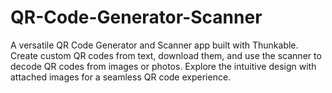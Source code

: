 # QR-Code-Generator-Scanner
A versatile QR Code Generator and Scanner app built with Thunkable. Create custom QR codes from text, download them, and use the scanner to decode QR codes from images or photos. Explore the intuitive design with attached images for a seamless QR code experience.
